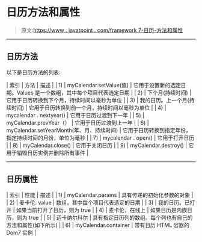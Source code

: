 # 日历方法和属性

> 原文:[https://www . javatpoint . com/framework 7-日历-方法和属性](https://www.javatpoint.com/framework7-calendar-methods-and-properties)

* * *

## 日历方法

以下是日历方法的列表:

| 索引 | 方法 | 描述 |
| 1) | myCalendar.setValue(值) | 它用于设置新的选定日期。Values 是一个数组，其中每个项目代表选定日期 |
| 2) | 下个月(持续时间) | 它用于日历转换到下个月，持续时间以毫秒为单位 |
| 3) | 我的日历。上一个月(持续时间) | 它用于日历转换到前一个月，持续时间以毫秒为单位 |
| 4) | mycalendar . nextyear() | 它用于日历过渡到下一年 |
| 5) | myCalendar.prevYear（） | 它用于日历过渡到上一年 |
| 6) | myCalendar.setYearMonth(年、月、持续时间) | 它用于日历转换到指定年份，指定持续时间的月份，单位为毫秒 |
| 7) | mycalendar . open() | 它用于打开日历 |
| 8) | myCalendar.close() | 它用于关闭日历 |
| 9) | myCalendar.destroy() | 它用于销毁日历实例并删除所有事件 |

* * *

## 日历属性

| 索引 | 性能 | 描述 |
| 1) | myCalendar.params | 具有传递的初始化参数的对象 |
| 2) | 麦卡伦. value | 数组，其中每个项目代表选定的日期 |
| 3) | 我的日历。已打开 | 如果当前打开了日历，则为 true |
| 4) | 麦卡伦，在线上 | 如果日历是内嵌日历，则为 true |
| 5) | 迈卡纳尔科尔 | 具有指定日历列的数组。每个列也有自己的方法和属性(如下所示) |
| 6) | myCalendar.container | 带有日历 HTML 容器的 Dom7 实例 |